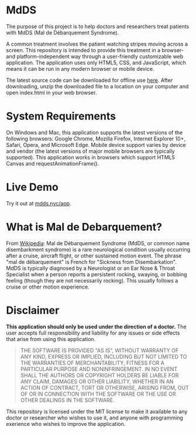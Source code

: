 # MdDS
The purpose of this project is to help doctors and researchers treat patients with MdDS (Mal de Débarquement Syndrome).

A common treatment involves the patient watching stripes moving across a screen. This repository is intended to provide this treatment in a browser- and platform-independent way through a user-friendly customizable web application. The application uses only HTML5, CSS, and JavaScript, which means it can be run in any modern browser or mobile device.

The latest source code can be downloaded for offline use [here](http://mdds.nyc/app/MdDS.zip). After downloading, unzip the downloaded file to a location on your computer and open index.html in your web browser.

# System Requirements
On Windows and Mac, this application supports the latest versions of the following browsers: Google Chrome, Mozilla Firefox, Internet Explorer 10+, Safari, Opera, and Microsoft Edge. Mobile device support varies by device and vendor (the latest versions of major mobile browsers are typically supported). This application works in browsers which support HTML5 Canvas and requestAnimationFrame().

# Live Demo
Try it out at [mdds.nyc/app](http://mdds.nyc/app/).

# What is Mal de Debarquement?
From [Wikipedia](https://en.wikipedia.org/wiki/Mal_de_debarquement): Mal de Débarquement Syndrome (MdDS, or common name disembarkment syndrome) is a rare neurological condition usually occurring after a cruise, aircraft flight, or other sustained motion event. The phrase "mal de débarquement" is French for "Sickness from Disembarkation". MdDS is typically diagnosed by a Neurologist or an Ear Nose & Throat Specialist when a person reports a persistent rocking, swaying, or bobbing feeling (though they are not necessarily rocking). This usually follows a cruise or other motion experience.

# Disclaimer
**This application should only be used under the direction of a doctor.** The user accepts full responsibility and liability for any issues or side effects that arise from using this application.

> THE SOFTWARE IS PROVIDED "AS IS", WITHOUT WARRANTY OF ANY KIND, EXPRESS OR IMPLIED, INCLUDING BUT NOT LIMITED TO THE WARRANTIES OF MERCHANTABILITY, FITNESS FOR A PARTICULAR PURPOSE AND NONINFRINGEMENT. IN NO EVENT SHALL THE AUTHORS OR COPYRIGHT HOLDERS BE LIABLE FOR ANY CLAIM, DAMAGES OR OTHER LIABILITY, WHETHER IN AN ACTION OF CONTRACT, TORT OR OTHERWISE, ARISING FROM, OUT OF OR IN CONNECTION WITH THE SOFTWARE OR THE USE OR OTHER DEALINGS IN THE SOFTWARE.

This repository is licensed under the MIT license to make it available to any doctor or researcher who wishes to use it, and anyone with programming exerience who wishes to improve the application.
